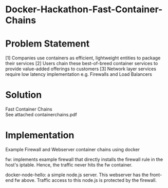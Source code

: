 Docker-Hackathon-Fast-Container-Chains
======================================
Problem Statement
=================

[1]  Companies use containers as efficient, lightweight entities to package their services
[2] Users chain these best-of-breed container services to provide value-added offerings to customers
[3] Network layer services require low latency implementation
e.g. Firewalls and Load Balancers

Solution
========
Fast Container Chains  
See attached containerchains.pdf

Implementation
==============
Example Firewall and Webserver container chains using docker

fw: implements example firewall that directly installs the firewall rule in the host's iptable. Hence, the traffic never hits the fw container.

docker-node-hello: a simple node.js server. This webserver has the front-end fw above. Traffic access to this node.js is protected by the firewall.
